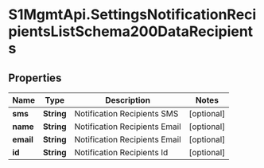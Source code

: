 # S1MgmtApi.SettingsNotificationRecipientsListSchema200DataRecipients

## Properties
Name | Type | Description | Notes
------------ | ------------- | ------------- | -------------
**sms** | **String** | Notification Recipients SMS | [optional] 
**name** | **String** | Notification Recipients Email | [optional] 
**email** | **String** | Notification Recipients Email | [optional] 
**id** | **String** | Notification Recipients Id | [optional] 


